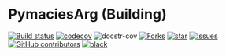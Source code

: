 PymaciesArg (Building)
======================

[![Build status](https://github.com/juniors90/PymaciesArg/actions/workflows/CI.yml/badge.svg)](https://github.com/juniors90/PymaciesArg/actions)
[![codecov](https://codecov.io/gh/juniors90/PymaciesArg/branch/main/graph/badge.svg?token=dQvAiO1eWV)](https://codecov.io/gh/juniors90/PymaciesArg)
![docstr-cov](https://img.shields.io/endpoint?url=https://jsonbin.org/juniors90/PymaciesArg/badges/docstr-cov)
[![Forks](https://img.shields.io/github/forks/juniors90/PymaciesArg)](https://github.com/juniors90/PymaciesArg/stargazers)
[![star](https://img.shields.io/github/stars/juniors90/PymaciesArg?color=yellow)](https://github.com/juniors90/PymaciesArg/network/members)
[![issues](https://img.shields.io/github/issues/juniors90/PymaciesArg?color=teal)](https://github.com/juniors90/PymaciesArg/issues)
[![GitHub contributors](https://img.shields.io/github/contributors/juniors90/PymaciesArg?color=green)](https://github.com/juniors90/PymaciesArg/graphs/contributors)
[![black](https://img.shields.io/badge/code%20style-black-000000.svg)](https://github.com/psf/black)



